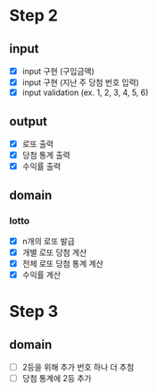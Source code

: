 # Step 2

## input

- [x] input 구현 (구입금액)
- [x] input 구현 (지난 주 당첨 번호 입력)
- [x] input validation (ex. 1, 2, 3, 4, 5, 6)

## output

- [x] 로또 출력
- [x] 당첨 통계 출력
- [x] 수익률 출력

## domain

### lotto

- [x] n개의 로또 발급
- [x] 개별 로또 당첨 계산
- [x] 전체 로또 당첨 통계 계산
- [x] 수익률 계산

# Step 3

## domain

- [ ] 2등을 위해 추가 번호 하나 더 추첨
- [ ] 당첨 통계에 2등 추가
